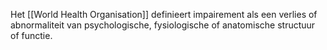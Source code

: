 Het [[World Health Organisation]] definieert impairement als een verlies of abnormaliteit van psychologische, fysiologische of anatomische structuur of functie.